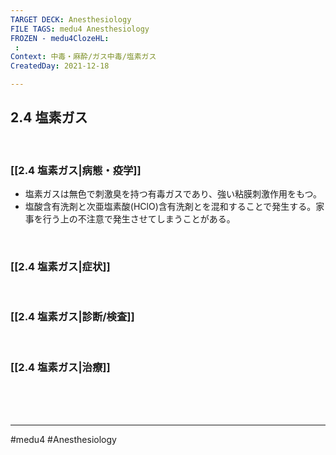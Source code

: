 ```yaml
---
TARGET DECK: Anesthesiology
FILE TAGS: medu4 Anesthesiology
FROZEN - medu4ClozeHL:
 : 
Context: 中毒・麻酔/ガス中毒/塩素ガス
CreatedDay: 2021-12-18

---
```


## 2.4 塩素ガス

<br>

### [[2.4 塩素ガス|病態・疫学]]
* 塩素ガスは無色で刺激臭を持つ有毒ガスであり、強い粘膜刺激作用をもつ。
* 塩酸含有洗剤と次亜塩素酸(HClO)含有洗剤とを混和することで発生する。家事を行う上の不注意で発生させてしまうことがある。
 

<br>

### [[2.4 塩素ガス|症状]]


<br>

### [[2.4 塩素ガス|診断/検査]]


<br>

### [[2.4 塩素ガス|治療]]


<br><br><br>

---
#medu4 #Anesthesiology 
